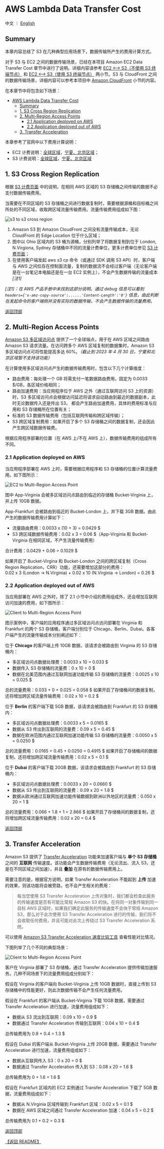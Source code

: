 # AWS Lambda Data Transfer Cost

中文 ｜ [English](S3-EN.md)

## Summary

本章内容总结了 S3 在几种典型应用场景下，数据传输所产生的费用计算方式。

对于 S3 与 EC2 之间的数据传输场景，已经在本项目 Amazon EC2 Data Transfer Cost 章节中进行了说明。详细内容请参考 [EC2 <--> S3（不使用 S3 终端节点）](../../Compute/EC2/EC2-CN.md#2-ec2----s3不使用-s3-终端节点) 和 [EC2 <--> S3（使用 S3 终端节点）](../../Compute/EC2/EC2-CN.md#3-ec2----s3使用-s3-终端节点) 两小节。S3 与 CloudFront 之间的数据传输场景，详细内容可以参考本项目中 [Amazon CloudFront](../../Networking/ContentDelivery/ContentDelivery-CN.md#1-amazon-cloudfront) 小节的内容。

在本章节中将包含如下场景：

- [AWS Lambda Data Transfer Cost](#aws-lambda-data-transfer-cost)
  - [Summary](#summary)
  - [1. S3 Cross Region Replication](#1-s3-cross-region-replication)
  - [2. Multi-Region Access Points](#2-multi-region-access-points)
    - [2.1 Application deployed on AWS](#21-application-deployed-on-aws)
    - [2.2 Application deployed out of AWS](#22-application-deployed-out-of-aws)
  - [3. Transfer Acceleration](#3-transfer-acceleration)

本章参考了官网中以下费用计算说明：

- EC2 计费说明：[全球区域](https://aws.amazon.com/cn/ec2/pricing/on-demand/)，[宁夏、北京区域](https://www.amazonaws.cn/ec2/pricing/)；
- S3 计费说明：[全球区域](https://aws.amazon.com/cn/s3/pricing/)，[宁夏、北京区域](https://www.amazonaws.cn/s3/pricing/)

## 1. S3 Cross Region Replication

根据 [S3 计费页面](https://aws.amazon.com/cn/s3/pricing/) 中的说明，在相同 AWS 区域的 S3 存储桶之间传输的数据不必支付数据传输费用。

当需要在不同区域的 S3 存储桶之间进行数据复制时，需要根据源桶和目标桶之间所处的不同区域，收取跨区域流量传输费用。流量传输费用组成如下图：

![s3 to s3 cross region](png/01.s3-s3.png)

1. Amazon S3 到 Amazon CloudFront 之间没有流量传输成本，无论 CloudFront 的 Edge Location 位于什么区域；
2. 图中以 Ohio 区域内的 S3 桶为源桶，分别列举了将数据复制到位于 London, N.Virgiona, Sydney 存储桶中不同的流量计费单位，更多计费单位参见 [S3 计费页面](https://aws.amazon.com/cn/s3/pricing/)；
3. 在使用客户端发起 aws s3 cp 命令（或通过 SDK 调用 S3 API）时，客户端与 AWS 之间仅存在控制面流量，复制的数据流不会经过客户端（无论客户端是在一台笔记本电脑还是在一台 EC2 实例上），不会产生数据传输的流量成本 *[注1]*

*[注1]：在 AWS 产品手册中未找到这部分说明。通过 debug 信息可以看到 <code>headers={'x-amz-copy-source':......'Content-Length':'0'}</code> 信息，由此判断在发起命令的客户端侧并没有实际的数据传输，不会产生数据传输的流量费用。*

[返回顶部](#summary)

## 2. Multi-Region Access Points

[Amazon S3 多区域访问点](https://aws.amazon.com/cn/s3/features/multi-region-access-points/) 提供了一个全球端点，用于在 AWS 区域之间路由 Amazon S3 请求流量。在访问跨多个 AWS 区域复制的数据集时，Amazon S3 多区域访问点可将性能提高多达 60%。*（截止到 2023 年 4 月 30 日，宁夏和北京区域暂不支持该功能）*

在计算使用多区域访问点产生的数据传输费用时，包含以下几个计算维度：

- 路由费用：每处理一个 GB 将需支付一笔数据路由费用，固定为 0.0033 $/GB，各区域价格相同；
- 路由加速费用：当应用程序位于 AWS 之外（通过互联网访问 S3 上的资源）时，S3 多区域访问点会根据访问延迟将请求自动路由到最近的数据副本，此时无论数据传入还是传出 S3， 都会产生路由加速费用，具体的费用标准与应用和 S3 存储桶所在位置有关；
- 标准的 S3 数据传输费用（包括互联网传输和跨区域传输）；
- S3 跨区域复制费用：如果开启了多个 S3 存储桶之间的数据复制，还会因此产生跨区域数据传输费。
  
根据应用程序部署的位置（在 AWS 上/不在 AWS 上），数据传输费用的组成所有不同。

### 2.1 Application deployed on AWS

当应用程序部署在 AWS 上时，需要根据应用程序和 S3 存储桶的位置计算流量费用。如下图所示：

![EC2 to Multi-Region Access Point](png/02.01-Function-VPC-allAZ.png)

图中 App-Virginia 会被多区域访问点路由到临近的存储桶 Bucket-Virginia 上，并上传 10GB 数据。

App-Frankfurt 会被路由到临近的 Bucket-London 上，并下载 3GB 数据。由此产生的数据传输费用计算如下：

- 流量路由费用：0.0033 x (10 + 3) = 0.0429 $
- S3 跨区域数据传输费用：0.02 x 3 = 0.06 $（App-Virginia 和 Bucket-Virginia 在相同区域，不产生流量传输费用）

合计费用：0.0429 + 0.06 = 0.1029 $

如果开启了 Bucket-Virgina 和 Bucket-London 之间的跨区域复制（Cross Region Replication，CRR）功能，还需要增加这部分的费用：  
0.02 x 3 (London -> N.Virginia) + 0.02 x 10 (N.Virginia -> London) = 0.26 $

### 2.2 Application deployed out of AWS

当应用部署在 AWS 之外时，除了 2.1 小节中介绍的费用组成外，还会增加互联网访问加速的费用，如下图所示：

![Client to Multi-Region Access Point](png/02.02-Clinet-mAccess.png)

图示案例中，客户端的应用程序通过多区域访问点访问部署在 Virginia 和 Frankfurt 的两个 S3 存储桶，客户端分别位于 Chicago、Berlin、Dubai。各客户端产生的流量传输成本分别阐述如下：

位于 **Chicago** 的客户端上传 10GB 数据，该请求会被路由到 Virginia 的 S3 存储桶内：

- 多区域访问点数据处理费：0.0033 x 10 = 0.033 $
- 数据传入 S3 存储桶的流量费：0 x 10 = 0 $
- 数据在北美范围内通过互联网加速功能传输 S3 存储桶的流量费：0.0025 x 10 = 0.025 $

总的流量费用：0.033 + 0 + 0.025 = 0.058 $
如果开启了存储桶间的数据复制，还将增加跨区域流量传输费用：0.02 x 10 = 0.2 $

位于 **Berlin** 的客户端下载 5GB 数据，该请求会被路由到 Frankfurt 的 S3 存储桶内：

- 多区域访问点数据处理费：0.0033 x 5 = 0.0165 $
- 数据从 S3 传出到互联网的流量费：0.09 x 5 = 0.45 $
- 数据在欧洲范围内通过互联网加速功能传输 S3 存储桶的流量费：0.0050 x 5 = 0.0250 $
  
总的流量费用：0.0165 + 0.45 + 0.0250 = 0.4915 $
如果开启了存储桶间的数据复制，还将增加跨区域流量传输费用：0.02 x 5 = 0.1 $

位于 **Dubai** 的客户端下载 20GB 数据，该请求会被路由到 Frankfurt 的 S3 存储桶内：

- 多区域访问点数据处理费：0.0033 x 20 = 0.0660 $
- 数据从 S3 传出到互联网的流量费：0.09 x 20 = 1.8 $
- 数据从欧洲通过互联网加速功能传输数据到欧洲以外地区的流量费：0.050 x 20 = 1 $

总的流量费用：0.066 + 1.8 + 1 = 2.866 $
如果开启了存储桶间的数据复制，还将增加跨区域流量传输费用：0.02 x 20 = 0.4 $

[返回顶部](#Summary)

## 3. Transfer Acceleration

Amazon S3 提供了 [Transfer Acceleration](https://aws.amazon.com/cn/s3/transfer-acceleration/) 功能来加速客户端与 **单个 S3 存储桶** 之间的 **互联网** 传输速度。该功能会产生数据传输费用（无论流出、流入 S3，还是在不同区域之间加速），并且 **叠加** 在原有的数据传输费用上。

需要注意的是，根据官方说明，如果 Transfer Acceleration 不能起到 **上传** 加速的效果，则该功能将会被旁路，也不会产生相关的费用：

>每当您使用 S3 Transfer Acceleration 上传对象时，我们都会检查此服务的传输速度是否有可能比常规 Amazon S3 的快。在将同一对象传输到同一目标 AWS 区域时，如果我们确定此服务的传输速度不会快于常规 Amazon S3，那么对于此次使用 S3 Transfer Acceleration 进行的传输，我们将不会收取任何费用，并且可能对此次上传绕过 S3 Transfer Acceleration 系统。

可以使用 [Amazon S3 Transfer Acceleration 速度比较工具](http://s3-accelerate-speedtest.s3-accelerate.amazonaws.com/en/accelerate-speed-comparsion.html) 查看性能对比情况。

下图列举了几个不同的典型场景：

![Client to Multi-Region Access Point](png/03.TransferAcceleration.png)

客户在 Virginia 部署了 S3 存储桶，通过 Transfer Acceleration 提供传输加速服务。几种不同场景下的流量费用组成分别如下：

假设在 Virginia 的客户端向 Bucket-Virginia 上传 10GB 数据时，直接上传到 S3 存储桶中的性能更好，则此次数据传输不会产生任何流量费用。

假设在 Frankfurt 的客户端从 Bucket-Virginia 下载 10GB 数据，需要通过 Transfer Acceleration 进行加速，流量费用组成如下：

- 数据从 S3 流出到互联网：0.09 x 10 = 0.9 $
- 数据通过 Transfer Acceleration 传输到互联网：0.04 x 10 = 0.4 $

总传输费用为 0.9 + 0.4 = 1.3 $

假设在 Dubai 的客户端从 Bucket-Virginia 上传 20GB 数据，需要通过 Transfer Acceleration 进行加速，流量费用组成如下：

- 数据从互联网传入 S3：0 x 20 = 0 $
- 数据通过 Transfer Acceleration 传入到 S3：0.08 x 20 = 1.6 $

总传输费用为 0 + 1.6 = 1.6 $

假设在 Frankfurt 区域内的 EC2 实例通过 Transfer Acceleration 下载了 5GB 数据，流量费用组成如下：

- 数据从 N.Virginia 区域传输到 Frankfurt 区域：0.02 x 5 = 0.1 $
- 数据在 AWS 区域之间通过 Transfer Acceleration 加速：0.04 x 5 = 0.2 $

总传输费用为 0.1 + 0.2 = 0.3 $

[返回顶部](#Summary)

[【返回 README】](../../README.md)